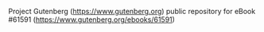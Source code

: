 Project Gutenberg (https://www.gutenberg.org) public repository for
eBook #61591 (https://www.gutenberg.org/ebooks/61591)
